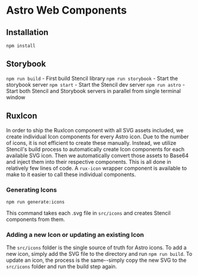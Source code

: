 # Astro Web Components

## Installation

`npm install`

## Storybook

`npm run build` - First build Stencil library
`npm run storybook` - Start the storybook server
`npm start` - Start the Stencil dev server
`npm run astro` - Start both Stencil and Storybook servers in parallel from single terminal window

## RuxIcon

In order to ship the RuxIcon component with all SVG assets included, we create individual Icon components for every Astro icon. Due to the number of icons, it is not efficient to create these manually. Instead, we utilize Stencil's build process to automatically create Icon components for each available SVG icon. Then we automatically convert those assets to Base64 and inject them into their respective components. This is all done in relatively few lines of code. A `rux-icon` wrapper component is available to make to it easier to call these individual components.

### Generating Icons

`npm run generate:icons`

This command takes each .svg file in `src/icons` and creates Stencil components from them. 

### Adding a new Icon or updating an existing Icon

The `src/icons` folder is the single source of truth for Astro icons. To add a new icon, simply add the SVG file to the directory and run `npm run build`. To update an icon, the process is the same--simply copy the new SVG to the `src/icons` folder and run the build step again.
